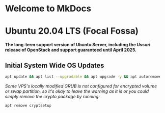 # Welcome to MkDocs

# Ubuntu 20.04 LTS (Focal Fossa)

**The long-term support version of Ubuntu Server, including the Ussuri release of OpenStack and support guaranteed until April 2025.**

## Initial System Wide OS Updates

```sh
apt update && apt list --upgradable && apt upgrade -y && apt autoremove -y
```

_Some VPS's locally modified GRUB is not configured for encrypted volume or swap partition, so it's okay to leave the warning as it is or you could simply remove the crypto package by running:_

```sh
apt remove cryptsetup
```